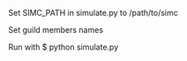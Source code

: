 Set SIMC_PATH in simulate.py to /path/to/simc

Set guild members names

Run with $ python simulate.py
